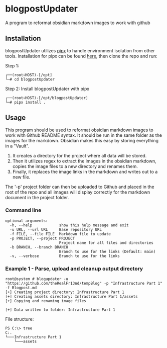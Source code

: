 # blogpostUpdater
<p> A program to reformat obsidian markdown images to work with github </p> 

## Installation
blogpostUpdater utilizes [pipx](https://pipxproject.github.io/pipx/) to handle environment isolation from other tools. Installation for pipx can be found [here](https://pipxproject.github.io/pipx/installation/), then clone the repo and run:

Step 1:
```text
┌──(root💀HOST)-[/opt]
└─# cd blogpostUpdater
```

Step 2: Install blogpostUpdater with pipx
```text
┌──(root💀HOST)-[/opt/blogpostUpdater]
└─# pipx install .
```
<p></p>

## Usage
This program should be used to reformat obsidian markdown images to work with Github README syntax. It should be run in the same folder as the images for the markdown. Obsidian makes this easy by storing everything in a "Vault".
1. It creates a directory for the project where all data will be stored. 
2. Then it utilizes regex to extract the images in the obsidian markdown, copies the image files to a new directory and renames them. 
3. Finally, it replaces the image links in the markdown and writes out to a new file. 

The '-p' project folder can then be uploaded to Github and placed in the root of the repo and all images will display correctly for the markdown document in the project folder.

### Command line
```text
optional arguments:
  -h, --help            show this help message and exit
  -u URL, --url URL     Base repository URL
  -f FILE, --file FILE  Markdown file to update
  -p PROJECT, --project PROJECT
                        Project name for all files and directories
  -b BRANCH, --branch BRANCH
                        Branch to use for the links (Default: main)
  -v, --verbose         Branch to use for the links
```
<p></p>

### Example 1 - Parse, upload and cleanup output directory
```text
root@system # blogupdater -u "https://github.com/theRealFr13nd/tempBlog" -p "Infrastructure Part 1" -f Blogpost.md
[+] Creating project directory: Infrastructure Part 1
[+] Creating assets directory: Infrastructure Part 1/assets
[+] Copying and renaming image files

[+] Data written to folder: Infrastructure Part 1
```

File structure:
```text
PS C:\> tree
C:.
└───Infrastructure Part 1
    └───assets
```